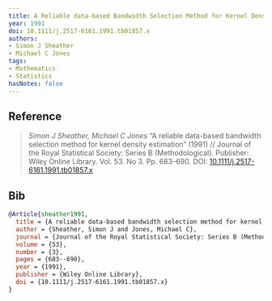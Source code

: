 ```yaml
---
title: A Reliable data-based Bandwidth Selection Method for Kernel Density Estimation
year: 1991
doi: 10.1111/j.2517-6161.1991.tb01857.x
authors:
- Simon J Sheather
- Michael C Jones
tags:
- Mathematics
- Statistics
hasNotes: false
---
```


## Reference

> <i>Simon J Sheather, Michael C Jones</i> “A reliable data-based bandwidth selection method for kernel density estimation” (1991) // Journal of the Royal Statistical Society: Series B (Methodological). Publisher: Wiley Online Library. Vol.&nbsp;53. No&nbsp;3. Pp.&nbsp;683–690. DOI:&nbsp;<a href='https://doi.org/10.1111/j.2517-6161.1991.tb01857.x'>10.1111/j.2517-6161.1991.tb01857.x</a>

## Bib

```bib
@Article{sheather1991,
  title = {A reliable data-based bandwidth selection method for kernel density estimation},
  author = {Sheather, Simon J and Jones, Michael C},
  journal = {Journal of the Royal Statistical Society: Series B (Methodological)},
  volume = {53},
  number = {3},
  pages = {683--690},
  year = {1991},
  publisher = {Wiley Online Library},
  doi = {10.1111/j.2517-6161.1991.tb01857.x}
}
```
